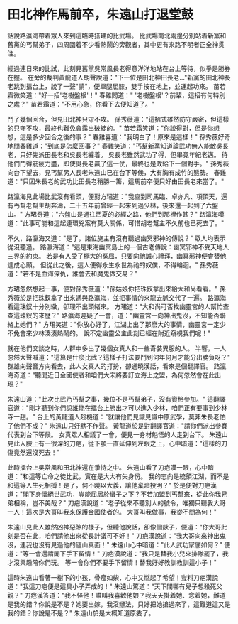 # 田北神作馬前卒，朱遠山打退堂鼓

話說路瀛海帶着眾人來到這臨時搭建的比武場。 比武場南北兩邊分別站着新黨和舊黨的丐幫弟子，四周圍着不少看熱鬧的旁觀者，其中更有来路不明者正全神贯注。

經過連日來的比試，此刻見舊黨吳常風長老得意洋洋地站在台上等待，似乎是勝券在握。 在旁的裁判黃龍道人朗聲說道："下一位是田北神田長老..."新黨的田北神長老跳到擂台上，說了一聲"請"，便單腿屈膝，雙手按在地上，並運起功來。 苗若霜微笑道："好一招'老樹盤根'！" 春雞問道：" '老樹盤根'？前輩，這招有何特別之處？" 苗若霜道："不用心急，你看下去便知道了。"

鬥了幾個回合，但見田北神只守不攻。 孫秀薇道："這招式雖然防守嚴密，但這樣的只守不攻，最終也難免會露出破綻的。" 苗若霜笑道："你說得對，但是你想想，這是多少回合之後的事？" 春雞喜道："我明白了！原來是這樣！" 孫秀薇好奇地問春雞道："到底是怎麼回事？" 春雞笑道："丐幫新黨知道論武功無人能敵吳長老，只好先派田長老和吳長老纏着。 吳長老雖然武功了得，但畢竟年紀老邁。 待他們鬥得筋疲力盡，即使吳長老贏了這一仗，最終也是敗給下一個對手。" 孫秀薇向台下望去，見丐幫另人長老朱遠山已在台下等候，大有胸有成竹的態勢。 春雞道："只因朱長老的武功比田長老稍勝一籌，這馬前卒便只好由田長老來當了。"

路瀛海見此場比武沒有看頭，便對方珺道："我查到司馬臨、卓亦凡、項頂天，還有丐幫老幫主胡奔濤，二十五年前曾經一起來到過少林，後來還一起到了六盤山。" 方珺奇道："六盤山是通往西夏的必經之路，他們到那裡作甚？" 路瀛海嘆道："此事可能和這起連環兇案有莫大關係，可惜胡老幫主不久前也已死去了。"

不久，路瀛海又道："是了，諸位施主有沒有聽過幽冥邪神的傳說？" 眾人均表示從沒聽過。 路瀛海道："這是東海幽冥島上的一個古老傳說：幽冥邪神不受天地人三界的約束。 若是有人受了極大的冤屈，只要向祂誠心禮拜，幽冥邪神便會替他達成心願。 但從此之後，這人便得永生永世為祂的奴僕，不得輪迴。" 孫秀薇道："若不是血海深仇，誰會去和魔鬼做交易？"

方珺忽然想起一事，便對孫秀薇道："孫姑娘你把珠釵拿出來給大和尚看看。" 孫秀薇於是把珠釵拿了出來遞與路瀛海，並把事情的來龍去脈交代了一遍。 路瀛海看這珠釵十分別緻，卻理不出頭緒來。 方珺道："大和尚可否找幽靈宮的人幫忙查查這珠釵的來歷？" 路瀛海遲疑了一會，道："幽靈宮一向神出鬼沒，不知能否聯絡上她們？" 方珺笑道："你放心好了，江湖上出了那麽大的事情，幽靈宮一定少不免會來少林湊湊熱鬧的。 說不定幽靈公主此刻已經在附近窺視我們呢！"

就在他們交談之時，人群中多出了幾個女真人和一些奇裝異服的人。 半響，一人忽然大聲喊道："這算是什麼比武？這樣子打法要鬥到何年何月才能分出勝負呀？" 群雄向聲音方向看去，此人女真人的打扮，卻通曉漢話，看來是個翻譯官。 路瀛海奇道："聽聞近日金國使者和咱們大宋將要訂立海上之盟，為何忽然會在此出現？"

朱遠山道："此次比武乃丐幫之事，幾位不是丐幫弟子，沒有資格參加。" 這翻譯官道："剛才聽到你們說誰能在擂台上勝出才可以進入少林，咱們正有要事到少林寺一趟。" 台上的黃龍道人趁機道："就讓他們見識見識中原武學，莫非朱長老怕了他們不成？" 朱遠山只好默不作聲。 黃龍道於是對翻譯官道："請你們派出參賽代表到台下等候。 女真眾人相議了一會，便見一身材魁悟的人走到台下。 朱遠山見此人臉上有一很深的刀疤，從下顎一直延伸到左眼之上，心中暗道："這樣的刀傷竟然還沒死去！"

此時擂台上吳常風和田北神還在爭持之中。 朱遠山看了刀疤漢一眼，心中暗道："和這等亡命之徒比武，實在是大大有失身份。 我的志向是統領江湖，而不是和這等人生死相搏！是了，何不曉以大義，讓他棄暗投明？" 於是便對刀疤漢道："閣下身懷絕世武功，豈能屈居於蠻子之下？不若加盟到丐幫來，從此你我兄弟相稱，豈不美哉？" 刀疤漢說道："老子從來不聽別人的號令，唯獨只聽我大哥一人！這次是大哥叫我來保護金國使者的。 大哥叫我做事，我從不問為何！"

朱遠山見此人雖然凶神惡煞的樣子，但聽他說話，卻像個獃子，便道："你大哥此刻是否在此，咱們請他出來從長計議可不好！" 刀疤漢說道："我大哥向來神出鬼沒，連我也沒有見過他的廬山真面！" 朱遠山心中暗道："此人武功家底如何？" 便道："等一會還請閣下手下留情！" 刀疤漢說道："我只是替我小兒來排隊罷了，我才沒興趣陪你們玩。 等一會你們不要手下留情！替我好好教訓教訓這小子！"

這時朱遠山看著一樹下的小孩，骨瘦如柴，心中又燃起了希望！豈料刀疤漢說道："我這刀疤便是這臭小子弄成的！" 朱遠山驚道："天下間哪有兒子想殺死父親？" 刀疤漢答道："我不怪他！誰叫我喜歡他娘？我天天掛着她、念着她，難道是我的錯？你說是不是？她要出嫁，我沒辦法，只好把她搶過來了，這難道這又是我的錯？你說是不是？" 朱遠山於是大概知道原委了。

